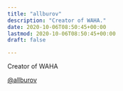 ```yaml
---
title: "allburov"
description: "Creator of WAHA."
date: 2020-10-06T08:50:45+00:00
lastmod: 2020-10-06T08:50:45+00:00
draft: false

---
```


Creator of WAHA

[@allburov](https://github.com/allburov)
